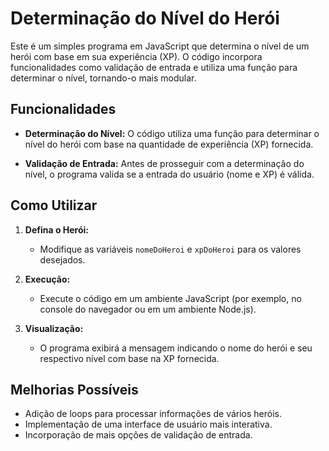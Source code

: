# Determinação do Nível do Herói

Este é um simples programa em JavaScript que determina o nível de um herói com base em sua experiência (XP). O código incorpora funcionalidades como validação de entrada e utiliza uma função para determinar o nível, tornando-o mais modular.

## Funcionalidades

- **Determinação do Nível:** O código utiliza uma função para determinar o nível do herói com base na quantidade de experiência (XP) fornecida.

- **Validação de Entrada:** Antes de prosseguir com a determinação do nível, o programa valida se a entrada do usuário (nome e XP) é válida.

## Como Utilizar

1. **Defina o Herói:**
   - Modifique as variáveis `nomeDoHeroi` e `xpDoHeroi` para os valores desejados.

2. **Execução:**
   - Execute o código em um ambiente JavaScript (por exemplo, no console do navegador ou em um ambiente Node.js).

3. **Visualização:**
   - O programa exibirá a mensagem indicando o nome do herói e seu respectivo nível com base na XP fornecida.

## Melhorias Possíveis

- Adição de loops para processar informações de vários heróis.
- Implementação de uma interface de usuário mais interativa.
- Incorporação de mais opções de validação de entrada.


